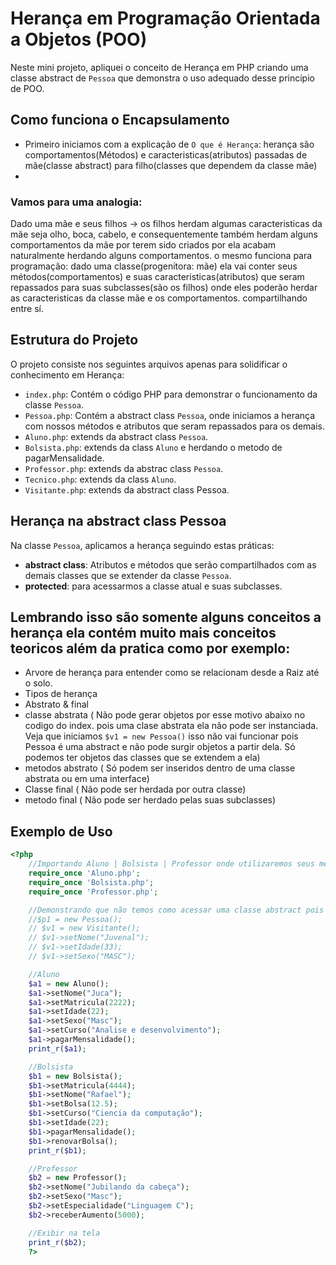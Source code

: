 # Herança em Programação Orientada a Objetos (POO)

Neste mini projeto, apliquei o conceito de Herança em PHP criando uma classe abstract de `Pessoa` que demonstra o uso adequado desse princípio de POO.

## Como funciona o Encapsulamento
- Primeiro iniciamos com a explicação de `O que é Herança`: herança são comportamentos(Métodos) e caracteristicas(atributos) passadas de mãe(classe abstract) para filho(classes que dependem da classe mãe)
- 
### Vamos para uma analogia: 
Dado uma mãe e seus filhos -> os filhos herdam algumas caracteristicas da mãe seja olho, boca, cabelo, e consequentemente também herdam alguns comportamentos da mãe por terem sido criados por ela acabam naturalmente herdando alguns comportamentos. 
o mesmo funciona para programação: dado uma classe(progenitora: mãe) ela vai conter seus métodos(comportamentos) e suas caracteristicas(atributos) que seram repassados para suas subclasses(são os filhos) onde eles poderão herdar as caracteristicas da classe mãe e os comportamentos. compartilhando entre sí.

## Estrutura do Projeto

O projeto consiste nos seguintes arquivos apenas para solidificar o conhecimento em Herança:

- `index.php`: Contém o código PHP para demonstrar o funcionamento da classe `Pessoa`.
- `Pessoa.php`: Contém a abstract class `Pessoa`, onde iniciamos a herança com nossos métodos e atributos que seram repassados para os demais.
- `Aluno.php`: extends da abstract class `Pessoa`.
- `Bolsista.php`: extends da class `Aluno` e herdando o metodo de pagarMensalidade.
- `Professor.php`: extends da abstrac class `Pessoa`.
- `Tecnico.php`: extends da class `Aluno`.
- `Visitante.php`: extends da abstract class Pessoa.

## Herança na abstract class Pessoa

Na classe `Pessoa`, aplicamos a herança seguindo estas práticas:

- **abstract class**: Atributos e métodos que serão compartilhados com as demais classes que se extender da classe `Pessoa`.
- **protected**: para acessarmos a classe atual e suas subclasses.

## Lembrando isso são somente alguns conceitos a herança ela contém muito mais conceitos teoricos além da pratica como por exemplo: 
 - Arvore de herança para entender como se relacionam desde a Raiz até o solo.
 - Tipos de herança
 - Abstrato & final
 - classe abstrata ( Não pode gerar objetos por esse motivo abaixo no codigo do index. pois uma clase abstrata ela não pode ser instanciada. Veja que iniciamos `$v1 = new Pessoa()` isso não vai funcionar pois Pessoa é uma abstract e não pode surgir objetos a partir dela. Só podemos ter objetos das classes que se extendem a ela) 
 - metodos abstrato ( Só podem ser inseridos dentro de uma classe abstrata ou em uma interface)
 - Classe final ( Não pode ser herdada por outra classe)
 - metodo final ( Não pode ser herdado pelas suas subclasses)

## Exemplo de Uso

```php
<?php
    //Importando Aluno | Bolsista | Professor onde utilizaremos seus métodos e get & setters para atribuir informações.
    require_once 'Aluno.php';
    require_once 'Bolsista.php';
    require_once 'Professor.php';

    //Demonstrando que não temos como acessar uma classe abstract pois ela não pode ser instanciada em um objeto.
    //$p1 = new Pessoa();
    // $v1 = new Visitante();
    // $v1->setNome("Juvenal");
    // $v1->setIdade(33);
    // $v1->setSexo("MASC");

    //Aluno
    $a1 = new Aluno();
    $a1->setNome("Juca");
    $a1->setMatricula(2222);
    $a1->setIdade(22);
    $a1->setSexo("Masc");
    $a1->setCurso("Analise e desenvolvimento");
    $a1->pagarMensalidade();
    print_r($a1);

    //Bolsista
    $b1 = new Bolsista();
    $b1->setMatricula(4444);
    $b1->setNome("Rafael");
    $b1->setBolsa(12.5);
    $b1->setCurso("Ciencia da computação");
    $b1->setIdade(22);
    $b1->pagarMensalidade();
    $b1->renovarBolsa();
    print_r($b1);

    //Professor
    $b2 = new Professor();
    $b2->setNome("Jubilando da cabeça");
    $b2->setSexo("Masc");
    $b2->setEspecialidade("Linguagem C");
    $b2->receberAumento(5000);

    //Exibir na tela
    print_r($b2);
    ?>
